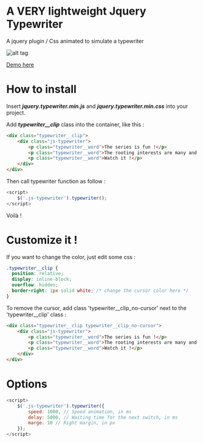 # A VERY lightweight Jquery Typewriter
A jquery plugin / Css animated to simulate a typewriter

![alt tag](https://image.noelshack.com/fichiers/2017/16/1492528673-gif-typewriter.gif)

[Demo here](https://cdn.rawgit.com/jacmanh/typewriter/ecac1821/examples/reviews/index.html)

# How to install

Insert ***jquery.typewriter.min.js*** and ***jquery.typewriter.min.css*** into your project.

Add ***typewriter__clip*** class into the container, like this :
```html
<div class="typewriter__clip">
    <div class="js-typewriter">
        <p class="typewriter__word">The series is fun !</p>
        <p class="typewriter__word">The rooting interests are many and varied...</p>
        <p class="typewriter__word">Watch it !</p>
    </div>
</div>
```

Then call typewriter function as follow :
```js
<script>
    $('.js-typewriter').typewriter();
</script>
```

Voilà !

# Customize it !

If you want to change the color, just edit some css :
```css
.typewriter__clip {
  position: relative;
  display: inline-block;
  overflow: hidden;
  border-right: 1px solid white; /* change the cursor color here */
}
```

To remove the cursor, add class 'typewriter__clip_no-cursor' next to the 'typewriter__clip' class :
```html
<div class="typewriter__clip typewriter__clip_no-cursor">
    <div class="js-typewriter">
        <p class="typewriter__word">The series is fun !</p>
        <p class="typewriter__word">The rooting interests are many and varied...</p>
        <p class="typewriter__word">Watch it !</p>
    </div>
</div>
```

# Options

```js
<script>
    $('.js-typewriter').typewriter({
        speed: 1000, // Speed animation, in ms
        delay: 5000, // Waiting time for the next switch, in ms
        marge: 10 // Right margin, in px
    });
</script>
```
